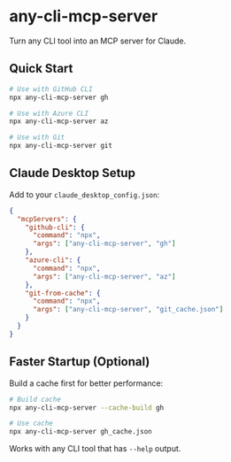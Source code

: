 # any-cli-mcp-server

Turn any CLI tool into an MCP server for Claude.

## Quick Start

```bash
# Use with GitHub CLI
npx any-cli-mcp-server gh

# Use with Azure CLI
npx any-cli-mcp-server az

# Use with Git
npx any-cli-mcp-server git
```

## Claude Desktop Setup

Add to your `claude_desktop_config.json`:

```json
{
  "mcpServers": {
    "github-cli": {
      "command": "npx",
      "args": ["any-cli-mcp-server", "gh"]
    },
    "azure-cli": {
      "command": "npx",
      "args": ["any-cli-mcp-server", "az"]
    },
    "git-from-cache": {
      "command": "npx",
      "args": ["any-cli-mcp-server", "git_cache.json"]
    }
  }
}
```

## Faster Startup (Optional)

Build a cache first for better performance:

```bash
# Build cache
npx any-cli-mcp-server --cache-build gh

# Use cache
npx any-cli-mcp-server gh_cache.json
```

Works with any CLI tool that has `--help` output.
